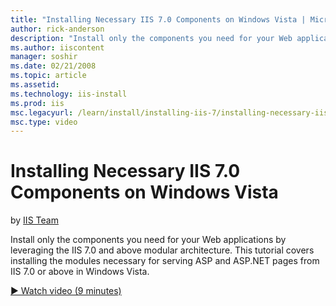 ```yaml
---
title: "Installing Necessary IIS 7.0 Components on Windows Vista | Microsoft Docs"
author: rick-anderson
description: "Install only the components you need for your Web applications by leveraging the IIS 7.0 and above modular architecture. This tutorial covers installing the..."
ms.author: iiscontent
manager: soshir
ms.date: 02/21/2008
ms.topic: article
ms.assetid: 
ms.technology: iis-install
ms.prod: iis
msc.legacyurl: /learn/install/installing-iis-7/installing-necessary-iis-components-on-windows-vista
msc.type: video
---
```

Installing Necessary IIS 7.0 Components on Windows Vista
====================
by [IIS Team](https://twitter.com/inetsrv)

Install only the components you need for your Web applications by leveraging the IIS 7.0 and above modular architecture. This tutorial covers installing the modules necessary for serving ASP and ASP.NET pages from IIS 7.0 or above in Windows Vista. 

[&#9654; Watch video (9 minutes)](https://channel9.msdn.com/Blogs/IIS-NET-Site-Videos/installing-necessary-iis-components-on-windows-vista)